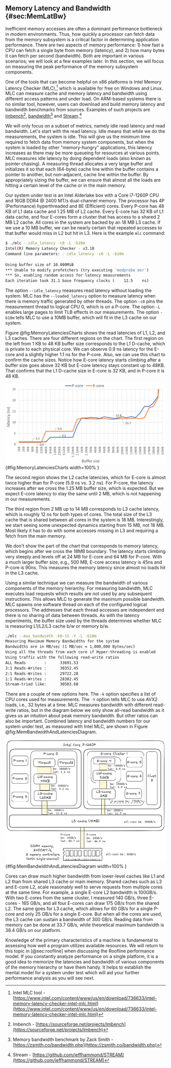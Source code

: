 ## Memory Latency and Bandwidth {#sec:MemLatBw}

Inefficient memory accesses are often a dominant performance bottleneck in modern environments. Thus, how quickly a processor can fetch data from the memory subsystem is a critical factor in determining application performance. There are two aspects of memory performance: 1) how fast a CPU can fetch a single byte from memory (latency), and 2) how many bytes it can fetch per second (bandwidth). Both are important in various scenarios; we will look at a few examples later. In this section, we will focus on measuring the peak performance of the memory subsystem components.

One of the tools that can become helpful on x86 platforms is Intel Memory Latency Checker (MLC),[^1] which is available for free on Windows and Linux. MLC can measure cache and memory latency and bandwidth using different access patterns and under load. On ARM-based systems there is no similar tool, however, users can download and build memory latency and bandwidth benchmarks from sources. Examples of such projects are [lmbench](https://sourceforge.net/projects/lmbench/)[^2], [bandwidth](https://zsmith.co/bandwidth.php)[^4] and [Stream](https://github.com/jeffhammond/STREAM).[^3]

We will only focus on a subset of metrics, namely idle read latency and read bandwidth. Let's start with the read latency. Idle means that while we do the measurements, the system is idle. This will give us the minimum time required to fetch data from memory system components, but when the system is loaded by other "memory-hungry" applications, this latency increases as there may be more queueing for resources at various points. MLC measures idle latency by doing dependent loads (also known as pointer chasing). A measuring thread allocates a very large buffer and initializes it so that each (64-byte) cache line within the buffer contains a pointer to another, but non-adjacent, cache line within the buffer. By appropriately sizing the buffer, we can ensure that almost all the loads are hitting a certain level of the cache or in the main memory. 

Our system under test is an Intel Alderlake box with a Core i7-1260P CPU and 16GB DDR4 @ 2400 MT/s dual-channel memory. The processor has 4P (Performance) hyperthreaded and 8E (Efficient) cores. Every P-core has 48 KB of L1 data cache and 1.25 MB of L2 cache. Every E-core has 32 KB of L1 data cache, and four E-cores form a cluster that has access to a shared 2 MB L2 cache. All cores in the system are backed by an 18 MB L3 cache. If we use a 10 MB buffer, we can be nearly certain that repeated accesses to that buffer would miss in L2 but hit in L3. Here is the example `mlc` command:

```bash
$ ./mlc --idle_latency -c0 -L -b10m
Intel(R) Memory Latency Checker - v3.10
Command line parameters: --idle_latency -c0 -L -b10m

Using buffer size of 10.000MiB
*** Unable to modify prefetchers (try executing 'modprobe msr')
*** So, enabling random access for latency measurements
Each iteration took 31.1 base frequency clocks (	12.5	ns)
```

The option `--idle_latency` measures read latency without loading the system. MLC has the `--loaded_latency` option to measure latency when there is memory traffic generated by other threads. The option `-c0` pins the measurement thread to logical CPU 0, which is on a P-core. The option `-L` enables large pages to limit TLB effects in our measurements. The option `-b10m` tells MLC to use a 10MB buffer, which will fit in the L3 cache on our system.

Figure @fig:MemoryLatenciesCharts shows the read latencies of L1, L2, and L3 caches. There are four different regions on the chart. The first region on the left from 1 KB to 48 KB buffer size corresponds to the L1 D-cache, which is private to each physical core. We can observe 0.9 ns latency for the E-core and a slightly higher 1.1 ns for the P-core. Also, we can use this chart to confirm the cache sizes. Notice how E-core latency starts climbing after a buffer size goes above 32 KB but E-core latency stays constant up to 48KB. That confirms that the L1 D-cache size in E-core is 32 KB, and in P-core it is 48 KB.

![L1/L2/L3 cache read latencies (lower better) on Intel Core i7-1260P, measured with the MLC tool, large pages enabled.](../../img/terms-and-metrics/MemLatencies.png){#fig:MemoryLatenciesCharts width=100% }

The second region shows the L2 cache latencies, which for E-core is almost twice higher than for P-core (5.9 ns vs. 3.2 ns). For P-core, the latency increases after we cross the 1.25 MB buffer size, which is expected. But we expect E-core latency to stay the same until 2 MB, which is not happening in our measurements.

The third region from 2 MB up to 14 MB corresponds to L3 cache latency, which is roughly 12 ns for both types of cores. The total size of the L3 cache that is shared between all cores in the system is 18 MB. Interestingly, we start seeing some unexpected dynamics starting from 15 MB, not 18 MB. Most likely it has to do with some accesses missing in L3 and requiring a fetch from the main memory. 

We don't show the part of the chart that corresponds to memory latency, which begins after we cross the 18MB boundary. The latency starts climbing very steeply and levels off at 24 MB for E-core and 64 MB for P-core. With a much larger buffer size, e.g., 500 MB, E-core access latency is 45ns and P-core is 90ns. This measures the memory latency since almost no loads hit in the L3 cache.

Using a similar technique we can measure the bandwidth of various components of the memory hierarchy. For measuring bandwidth, MLC executes load requests which results are not used by any subsequent instructions. This allows MLC to generate the maximum possible bandwidth. MLC spawns one software thread on each of the configured logical processors. The addresses that each thread accesses are independent and there is no sharing of data between threads. As with the latency experiments, the buffer size used by the threads determines whether MLC is measuring L1/L2/L3 cache b/w or memory b/w.

```bash
./mlc --max_bandwidth -k0-15 -Y -L -b10m
Measuring Maximum Memory Bandwidths for the system
Bandwidths are in MB/sec (1 MB/sec = 1,000,000 Bytes/sec)
Using all the threads from each core if Hyper-threading is enabled
Using traffic with the following read-write ratios
ALL Reads        :      33691.53
3:1 Reads-Writes :      30352.45
2:1 Reads-Writes :      29722.28
1:1 Reads-Writes :      28382.45
Stream-triad like:      30503.68
```

There are a couple of new options here. The `-k` option specifies a list of CPU cores used for measurements. The `-Y` option tells MLC to use AVX2 loads, i.e., 32 bytes at a time. MLC measures bandwidth with different read-write ratios, but in the diagram below we only show all-read bandwidth as it gives us an intuition about peak memory bandwidth. But other ratios can also be important. Combined latency and bandwidth numbers for our system under test, as measured with Intel MLC, are shown in Figure @fig:MemBandwidthAndLatenciesDiagram.

![Block diagram of the memory hierarchy of Intel Core i7-1260P and external DDR4 memory.](../../img/terms-and-metrics/MemBandwidthAndLatenciesDiagram.png){#fig:MemBandwidthAndLatenciesDiagram width=100% }

Cores can draw much higher bandwidth from lower-level caches like L1 and L2 than from shared L3 cache or main memory. Shared caches such as L3 and E-core L2, scale reasonably well to serve requests from multiple cores at the same time. For example, a single E-core L2 bandwidth is 100GB/s. With two E-cores from the same cluster, I measured 140 GB/s, three E-cores - 165 GB/s, and all four E-cores can draw 175 GB/s from the shared L2. The same goes for L3 cache, which allows for 60 GB/s for a single P-core and only 25 GB/s for a single E-core. But when all the cores are used, the L3 cache can sustain a bandwidth of 300 GB/s. Reading data from memory can be done at 33.7 GB/s, while theoretical maximum bandwidth is 38.4 GB/s on our platform.

Knowledge of the primary characteristics of a machine is fundamental to assessing how well a program utilizes available resources. We will return to this topic in [@sec:roofline] when discussing the Roofline performance model. If you constantly analyze performance on a single platform, it is a good idea to memorize the latencies and bandwidth of various components of the memory hierarchy or have them handy. It helps to establish the mental model for a system under test which will aid your further performance analysis as you will see next.

[^1]: Intel MLC tool - [https://www.intel.com/content/www/us/en/download/736633/intel-memory-latency-checker-intel-mlc.html](https://www.intel.com/content/www/us/en/download/736633/intel-memory-latency-checker-intel-mlc.html)
[^2]: lmbench - [https://sourceforge.net/projects/lmbench](https://sourceforge.net/projects/lmbench)
[^3]: Stream - [https://github.com/jeffhammond/STREAM](https://github.com/jeffhammond/STREAM)
[^4]: Memory bandwidth benchmark by Zack Smith - [https://zsmith.co/bandwidth.php](https://zsmith.co/bandwidth.php)
